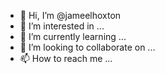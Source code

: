 - 👋 Hi, I’m @jameelhoxton
- 👀 I’m interested in ...
- 🌱 I’m currently learning ...
- 💞️ I’m looking to collaborate on ...
- 📫 How to reach me ...

<!---
jameelhoxton/jameelhoxton is a ✨ special ✨ repository because its `README.md` (this file) appears on your GitHub profile.
You can click the Preview link to take a look at your changes.
--->
